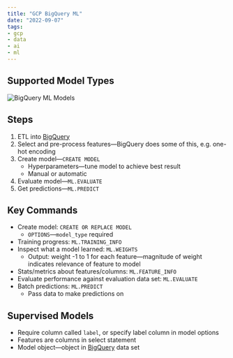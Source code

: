 ```yaml
---
title: "GCP BigQuery ML"
date: "2022-09-07"
tags:
- gcp
- data
- ai
- ml
---
```


## Supported Model Types

![BigQuery ML Models](files/bigquery_ml_models.svg)

## Steps

1. ETL into [BigQuery](notes/GCP%20BigQuery.md)
2. Select and pre-process features—BigQuery does some of this, e.g. one-hot encoding
3. Create model—`CREATE MODEL`
	- Hyperparameters—tune model to achieve best result
	- Manual or automatic
4. Evaluate model—`ML.EVALUATE`
5. Get predictions—`ML.PREDICT`

## Key Commands

- Create model: `CREATE OR REPLACE MODEL`
	- `OPTIONS`—`model_type` required
- Training progress: `ML.TRAINING_INFO`
- Inspect what a model learned: `ML.WEIGHTS`
	- Output: weight -1 to 1 for each feature—magnitude of weight indicates relevance of feature to model
- Stats/metrics about features/columns: `ML.FEATURE_INFO`
- Evaluate performance against evaluation data set: `ML.EVALUATE`
- Batch predictions: `ML.PREDICT`
	- Pass data to make predictions on

## Supervised Models

- Require column called `label`, or specify label column in model options
- Features are columns in select statement
- Model object—object in [BigQuery](notes/GCP%20BigQuery.md) data set
